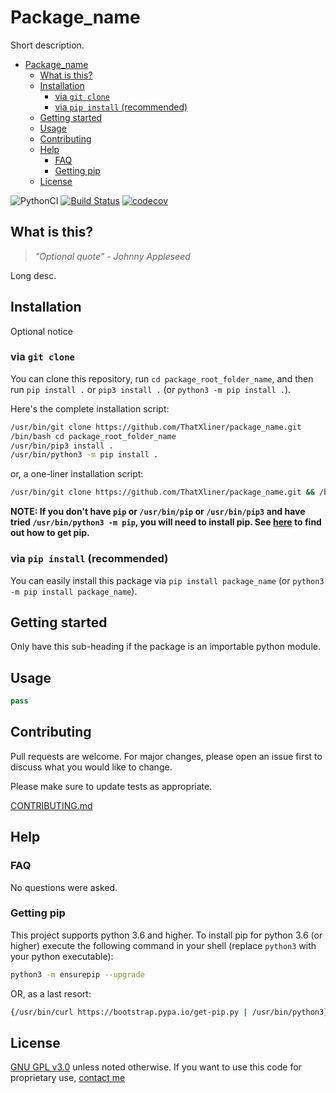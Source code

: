 # Package_name

Short description.

<!-- TOC depthFrom:1 depthTo:3 withLinks:1 updateOnSave:1 orderedList:0 -->

- [Package_name](#packagename)
	- [What is this?](#what-is-this)
	- [Installation](#installation)
		- [via `git clone`](#via-git-clone)
		- [via `pip install` (recommended)](#via-pip-install-recommended)
	- [Getting started](#getting-started)
	- [Usage](#usage)
	- [Contributing](#contributing)
	- [Help](#help)
		- [FAQ](#faq)
		- [Getting pip](#getting-pip)
	- [License](#license)

<!-- /TOC -->

![PythonCI](https://github.com/ThatXliner/Pytemplate/workflows/PythonCI/badge.svg) [![Build Status](https://travis-ci.com/ThatXliner/Pytemplate.svg?branch=master)](https://travis-ci.com/ThatXliner/Pytemplate) [![codecov](https://codecov.io/gh/ThatXliner/Pytemplate/branch/master/graph/badge.svg)](https://codecov.io/gh/ThatXliner/Pytemplate)


## What is this?

> _"Optional quote" - Johnny Appleseed_

Long desc.

## Installation

Optional notice

### via `git clone`

You can clone this repository, run `cd package_root_folder_name`, and then run `pip install .` or `pip3 install .` (or `python3 -m pip install .`).

Here's the complete installation script:

```bash
/usr/bin/git clone https://github.com/ThatXliner/package_name.git
/bin/bash cd package_root_folder_name
/usr/bin/pip3 install .
/usr/bin/python3 -m pip install .
```

or, a one-liner installation script:

```bash
/usr/bin/git clone https://github.com/ThatXliner/package_name.git && /bin/bash cd package_root_folder_name && /usr/bin/pip3 install . ; /usr/bin/python3 -m pip install .
```

**NOTE: If you don't have `pip` or `/usr/bin/pip` or `/usr/bin/pip3` and have tried `/usr/bin/python3 -m pip`, you will need to install pip. See [here](#getting-pip) to find out how to get pip.**

### via `pip install` (recommended)

You can easily install this package via `pip install package_name` (or `python3 -m pip install package_name`).

## Getting started

Only have this sub-heading if the package is an importable python module.

## Usage

```python
pass
```

## Contributing

Pull requests are welcome. For major changes, please open an issue first to discuss what you would like to change.

Please make sure to update tests as appropriate.

[CONTRIBUTING.md](./CONTRIBUTING.md)

## Help

### FAQ

No questions were asked.

### Getting pip

This project supports python 3.6 and higher. To install pip for python 3.6 (or higher) execute the following command in your shell (replace `python3` with your python executable):

```bash
python3 -m ensurepip --upgrade
```

OR, as a last resort:

```bash
{/usr/bin/curl https://bootstrap.pypa.io/get-pip.py | /usr/bin/python3} || {wget https://bootstrap.pypa.io/get-pip.py | /usr/bin/python3} ||  {/usr/bin/curl https://bootstrap.pypa.io/get-pip.py | /usr/bin/python} ||  {wget https://bootstrap.pypa.io/get-pip.py | /usr/bin/python}
```

## License

[GNU GPL v3.0](https://choosealicense.com/licenses/gpl-3.0/) unless noted otherwise. If you want to use this code for proprietary use, [contact me](CONTRIBUTING.md#owner-thatxliner-bryan-hu)
